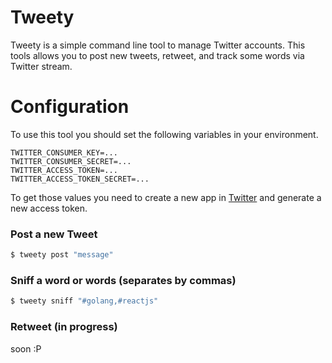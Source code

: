 # Tweety

Tweety is a simple command line tool to manage Twitter accounts. This tools allows you to
post new tweets, retweet, and track some words via Twitter stream.

# Configuration

To use this tool you should set the following variables in your environment.
```
TWITTER_CONSUMER_KEY=...
TWITTER_CONSUMER_SECRET=...
TWITTER_ACCESS_TOKEN=...
TWITTER_ACCESS_TOKEN_SECRET=...
```

To get those values you need to create a new app in [Twitter](https://apps.twitter.com/) and generate a new access token.
### Post a new Tweet

```sh
$ tweety post "message"
```

### Sniff a word or words (separates by commas)

```sh
$ tweety sniff "#golang,#reactjs"
```

### Retweet (in progress)

soon :P
